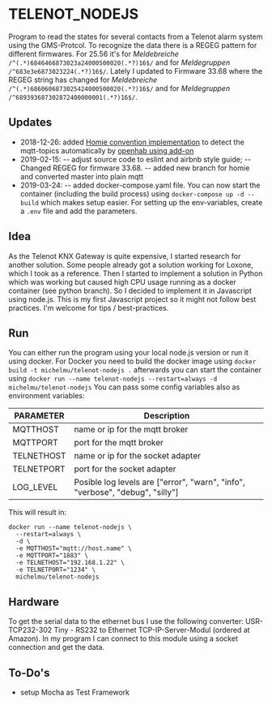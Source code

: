 # TELENOT_NODEJS
Program to read the states for several contacts from a Telenot alarm system using the GMS-Protcol.
To recognize the data there is a REGEG pattern for different firmwares. For 25.56 it's for *Meldebreiche* `/^(.*)6846466873023a24000500020(.*?)16$/` and for *Meldegruppen* `/^683e3e6873023224(.*?)16$/`. Lately I updated to Firmware 33.68 where the REGEG string has changed for *Meldebreiche* `/^(.*)6860606873025424000500020(.*?)16$/` and for *Meldegruppen* `/^689393687302872400000001(.*?)16$/`.

## Updates
- 2018-12-26: added [Homie convention implementation](https://homieiot.github.io/) to detect the mqtt-topics automatically by [openhab using add-on](https://www.openhab.org/addons/bindings/mqtt.generic/)
- 2019-02-15: 
-- adjust source code to eslint and airbnb style guide; 
-- Changed REGEG for firmware 33.68.
-- added new branch for homie and converted master into plain mqtt
- 2019-03-24:
-- added docker-compose.yaml file. You can now start the container (including the build process) using `docker-compose up -d --build` which makes setup easier. For setting up the env-variables, create a `.env` file and add the parameters.

## Idea
As the Telenot KNX Gateway is quite expensive, I started research for another solution. Some people already got a solution working for Loxone, which I took as a reference. Then I started to implement a solution in Python which was working but caused high CPU usage running as a docker container (see python branch). So I decided to implement it in Javascript using node.js. This is my first Javascript project so it might not follow best practices. I'm welcome for tips / best-practices.

## Run
You can either run the program using your local node.js version or run it using docker. For Docker you need to build the docker image using
```docker build -t michelmu/telenot-nodejs .```
afterwards you can start the container using
```docker run --name telenot-nodejs --restart=always -d michelmu/telenot-nodejs```
You can pass some config variables also as environment variables:

|PARAMETER       | Description                             |
|----------------|-----------------------------------------|
|MQTTHOST        | name or ip for the mqtt broker          |
|MQTTPORT        | port for the mqtt broker                |
|TELNETHOST      | name or ip for the socket adapter       |
|TELNETPORT      | port for the socket adapter             |
|LOG_LEVEL       | Posible log levels are ["error", "warn", "info", "verbose", "debug", "silly"] |

This will result in:
```
docker run --name telenot-nodejs \
  --restart=always \
  -d \
  -e MQTTHOST="mqtt://host.name" \
  -e MQTTPORT="1883" \
  -e TELNETHOST="192.168.1.22" \
  -e TELNETPORT="1234" \
  michelmu/telenot-nodejs
```

## Hardware
To get the serial data to the ethernet bus I use the following converter: USR-TCP232-302 Tiny - RS232 to Ethernet TCP-IP-Server-Modul (ordered at Amazon). In my program I can connect to this module using a socket connection and get the data.

## To-Do's
- setup Mocha as Test Framework